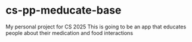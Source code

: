 # cs-pp-meducate-base
My personal project for CS 2025
This is going to be an app that educates people about their medication and food interactions